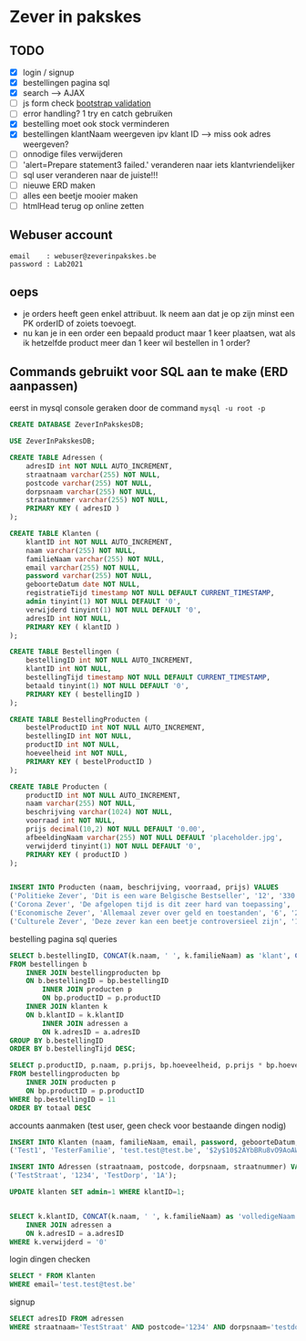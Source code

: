 # Zever in pakskes

## TODO

- [x] login / signup
- [x] bestellingen pagina sql
- [x] search --> AJAX
- [ ] js form check [bootstrap validation](https://getbootstrap.com/docs/5.0/forms/validation/)
- [ ] error handling? 1 try en catch gebruiken
- [x] bestelling moet ook stock verminderen
- [x] bestellingen klantNaam weergeven ipv klant ID --> miss ook adres weergeven?
- [ ] onnodige files verwijderen
- [ ] 'alert=Prepare statement3 failed.' veranderen naar iets klantvriendelijker
- [ ] sql user veranderen naar de juiste!!!
- [ ] nieuwe ERD maken
- [ ] alles een beetje mooier maken
- [ ] htmlHead terug op online zetten

## Webuser account

```
email    : webuser@zeverinpakskes.be
password : Lab2021
```

## oeps

- je orders heeft geen enkel attribuut. Ik neem aan dat je op zijn minst een PK orderID of zoiets toevoegt.
- nu kan je in een order een bepaald product maar 1 keer plaatsen, wat als ik hetzelfde product meer dan 1 keer wil bestellen in 1 order? 

## Commands gebruikt voor SQL aan te make (ERD aanpassen)

eerst in mysql console geraken door de command `mysql -u root -p`

```sql
CREATE DATABASE ZeverInPakskesDB;

USE ZeverInPakskesDB;

CREATE TABLE Adressen (
    adresID int NOT NULL AUTO_INCREMENT,
    straatnaam varchar(255) NOT NULL,
    postcode varchar(255) NOT NULL,
    dorpsnaam varchar(255) NOT NULL,
    straatnummer varchar(255) NOT NULL,
    PRIMARY KEY ( adresID )
);

CREATE TABLE Klanten (
    klantID int NOT NULL AUTO_INCREMENT,
    naam varchar(255) NOT NULL,
    familieNaam varchar(255) NOT NULL,
    email varchar(255) NOT NULL,
    password varchar(255) NOT NULL,
    geboorteDatum date NOT NULL,
    registratieTijd timestamp NOT NULL DEFAULT CURRENT_TIMESTAMP,
    admin tinyint(1) NOT NULL DEFAULT '0',
    verwijderd tinyint(1) NOT NULL DEFAULT '0',
    adresID int NOT NULL,
    PRIMARY KEY ( klantID )
);

CREATE TABLE Bestellingen (
    bestellingID int NOT NULL AUTO_INCREMENT,
    klantID int NOT NULL,
    bestellingTijd timestamp NOT NULL DEFAULT CURRENT_TIMESTAMP,
    betaald tinyint(1) NOT NULL DEFAULT '0',
    PRIMARY KEY ( bestellingID )
);

CREATE TABLE BestellingProducten (
    bestelProductID int NOT NULL AUTO_INCREMENT,
    bestellingID int NOT NULL,
    productID int NOT NULL,
    hoeveelheid int NOT NULL,
    PRIMARY KEY ( bestelProductID )
);

CREATE TABLE Producten (
    productID int NOT NULL AUTO_INCREMENT,
    naam varchar(255) NOT NULL,
    beschrijving varchar(1024) NOT NULL,
    voorraad int NOT NULL,
    prijs decimal(10,2) NOT NULL DEFAULT '0.00',
    afbeeldingNaam varchar(255) NOT NULL DEFAULT 'placeholder.jpg',
    verwijderd tinyint(1) NOT NULL DEFAULT '0',
    PRIMARY KEY ( productID )
);


INSERT INTO Producten (naam, beschrijving, voorraad, prijs) VALUES
('Politieke Zever', 'Dit is een ware Belgische Bestseller', '12', '330.30'),
('Corona Zever', 'De afgelopen tijd is dit zeer hard van toepassing', '16', '199.99'),
('Economische Zever', 'Allemaal zever over geld en toestanden', '6', '250'),
('Culturele Zever', 'Deze zever kan een beetje controversieel zijn', '11', '100');
```

bestelling pagina sql queries

```sql
SELECT b.bestellingID, CONCAT(k.naam, ' ', k.familieNaam) as 'klant', CONCAT(a.straatnaam, ' ', a.straatnummer, ', ', a.postcode, ' ', a.dorpsnaam) as 'bezorgadres', b.bestellingTijd, sum(p.prijs * bp.hoeveelheid) as 'totaal', b.betaald
FROM bestellingen b
    INNER JOIN bestellingproducten bp
    ON b.bestellingID = bp.bestellingID
        INNER JOIN producten p
        ON bp.productID = p.productID
    INNER JOIN klanten k
    ON b.klantID = k.klantID
        INNER JOIN adressen a
        ON k.adresID = a.adresID
GROUP BY b.bestellingID
ORDER BY b.bestellingTijd DESC;

SELECT p.productID, p.naam, p.prijs, bp.hoeveelheid, p.prijs * bp.hoeveelheid as 'totaal'
FROM bestellingproducten bp
    INNER JOIN producten p
    ON bp.productID = p.productID
WHERE bp.bestellingID = 11
ORDER BY totaal DESC
```

accounts aanmaken (test user, geen check voor bestaande dingen nodig)

```sql
INSERT INTO Klanten (naam, familieNaam, email, password, geboorteDatum, admin, adresID) VALUES
('Test1', 'TesterFamilie', 'test.test@test.be', '$2y$10$2AYbBRu8vO9AoAWJELcNQuAEoP/INrK20ZEEiztXmNkuA7vK1pBw2', '2002-07-12', '1', '1');

INSERT INTO Adressen (straatnaam, postcode, dorpsnaam, straatnummer) VALUES
('TestStraat', '1234', 'TestDorp', '1A');

UPDATE klanten SET admin=1 WHERE klantID=1;


SELECT k.klantID, CONCAT(k.naam, ' ', k.familieNaam) as 'volledigeNaam', k.email, CONCAT(a.straatnaam, ' ', a.straatnummer, ', ', a.postcode, ' ', a.dorpsnaam) as 'adres', k.geboorteDatum, k.registratieTijd, k.admin FROM klanten k
    INNER JOIN adressen a
    ON k.adresID = a.adresID
WHERE k.verwijderd = '0'
```

login dingen checken

```sql
SELECT * FROM Klanten
WHERE email='test.test@test.be'
```

signup
```sql
SELECT adresID FROM adressen
WHERE straatnaam='TestStraat' AND postcode='1234' AND dorpsnaam='testdorp' AND straatnummer='1A';
```